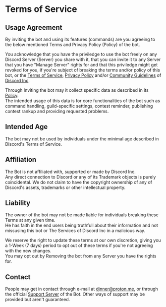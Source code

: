 [Terms of Service]: https://discord.com/terms
[Privacy Policy]: https://discord.com/privacy
[Community Guidelines]: https://discord.com/guidelines
[Discord Inc]: https://discord.com
[support]: https://discord.gg/eYNJsDhwdN
[Policy]: https://github.com/GlowCheese/TLE/blob/master/legal/Privacy_Policy.md


# Terms of Service

## Usage Agreement
By inviting the bot and using its features (commands) are you agreeing to the below mentioned Terms and Privacy Policy (Policy) of the bot.

You acknowledge that you have the priviledge to use the bot freely on any Discord Server (Server) you share with it, that you can invite it to any Server that you have "Manage Server" rights for and that this priviledge might get revoked for you, if you're subject of breaking the terms and/or policy of this bot, or the [Terms of Service], [Privacy Policy] and/or [Community Guidelines] of [Discord Inc].

Through Inviting the bot may it collect specific data as described in its [Policy].  
The intended usage of this data is for core functionalities of the bot such as command handling, guild-specific settings, contest reminder, publishing contest rankup and providing requested problems.

## Intended Age
The bot may not be used by individuals under the minimal age described in Discord's Terms of Service.

## Affiliation
The Bot is not affiliated with, supported or made by Discord Inc.  
Any direct connection to Discord or any of its Trademark objects is purely coincidental. We do not claim to have the copyright ownership of any of Discord's assets, trademarks or other intellectual property.

## Liability
The owner of the bot may not be made liable for individuals breaking these Terms at any given time.  
He has faith in the end users being truthfull about their information and not missusing this bot or The Services of Discord Inc in a malicious way.

We reserve the right to update these terms at our own discretion, giving you a 1-Week (7 days) period to opt out of these terms if you're not agreeing with the new changes.  
You may opt out by Removing the bot from any Server you have the rights for.

## Contact
People may get in contact through e-mail at djnner@proton.me, or through the official [Support Server][support] of the Bot.
Other ways of support may be provided but aren't guaranteed.